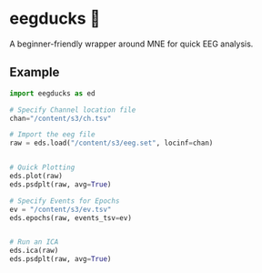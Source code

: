# eegducks 🦆

A beginner-friendly wrapper around MNE for quick EEG analysis.

## Example

```python
import eegducks as ed

# Specify Channel location file 
chan="/content/s3/ch.tsv"

# Import the eeg file
raw = eds.load("/content/s3/eeg.set", locinf=chan)


# Quick Plotting
eds.plot(raw)
eds.psdplt(raw, avg=True)

# Specify Events for Epochs
ev = "/content/s3/ev.tsv"
eds.epochs(raw, events_tsv=ev)


# Run an ICA
eds.ica(raw)
eds.psdplt(raw, avg=True)
